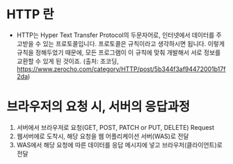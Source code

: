 # HTTP 란
- HTTP는 Hyper Text Transfer Protocol의 두문자어로, 인터넷에서 데이터를 주고받을 수 있는 프로토콜입니다. 프로토콜은 규칙이라고 생각하시면 됩니다. 이렇게 규칙을 정해두었기 때문에, 모든 프로그램이 이 규칙에 맞춰 개발해서 서로 정보를 교환할 수 있게 된 것이죠.
  (출처: 조코딩, https://www.zerocho.com/category/HTTP/post/5b344f3af94472001b17f2da)


# 브라우저의 요청 시, 서버의 응답과정
1. 서버에서 브라우저로 요청(GET, POST, PATCH or PUT, DELETE) Request
2. 웹서버에로 도착시, 해당 요청을 웹 어플리케이션 서버(WAS)로 전달 
3. WAS에서 해당 요청에 따른 데이터를 응답 메시지에 넣고 브라우저(클라이언트)로 전달